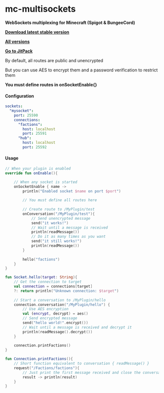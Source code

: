 # mc-multisockets

**WebSockets multiplexing for Minecraft (Spigot & BungeeCord)**

[**Download latest stable version**](https://jitpack.io/com/github/hazae41/mc-multisockets/master-SNAPSHOT/mc-multisockets-master-SNAPSHOT-bundle.jar)

[**All versions**](https://github.com/hazae41/mc-multisockets/releases)

[**Go to JitPack**](https://jitpack.io/#hazae41/mc-multisockets/master-SNAPSHOT)

By default, all routes are public and unencrypted

But you can use AES to encrypt them and a password verification to restrict them

**You must define routes in onSocketEnable{}**

#### Configuration

```yaml
sockets:
  "mysocket":
    port: 25590
    connections:
      "factions":
        host: localhost
        port: 25591
      "hub":
        host: localhost
        port: 25592
```

#### Usage

```kotlin
// When your plugin is enabled
override fun onEnable(){

    // When any socket is started
    onSocketEnable { name ->
        println("Enabled socket $name on port $port")
        
        // You must define all routes here
    
        // Create route to /MyPlugin/test
        onConversation("/MyPlugin/test"){
            // Send unencrypted message
            send("it works!")
            // Wait until a message is received
            println(readMessage())
            // Do it as many times as you want
            send("it still works!")
            println(readMessage())
        }
        
        hello("factions")
    }
}

fun Socket.hello(target: String){
    // Get the connection to target
    val connection = connections[target]
    ?: return println("Unknown connection: $target")
    
    // Start a conversation to /MyPlugin/hello
    connection.conversation("/MyPlugin/hello") {
        // Use AES encryption
        val (encrypt, decrypt) = aes()
        // Send encrypted message
        send("hello world!".encrypt())
        // Wait until a message is received and decrypt it
        println(readMessage().decrypt())
    }
    
    connection.printFactions()
}

fun Connection.printFactions(){
    // Short function equivalent to conversation { readMessage() }
    request("/Factions/factions"){
        // Just print the first message received and close the conversation
        result -> println(result)
    }
}
```